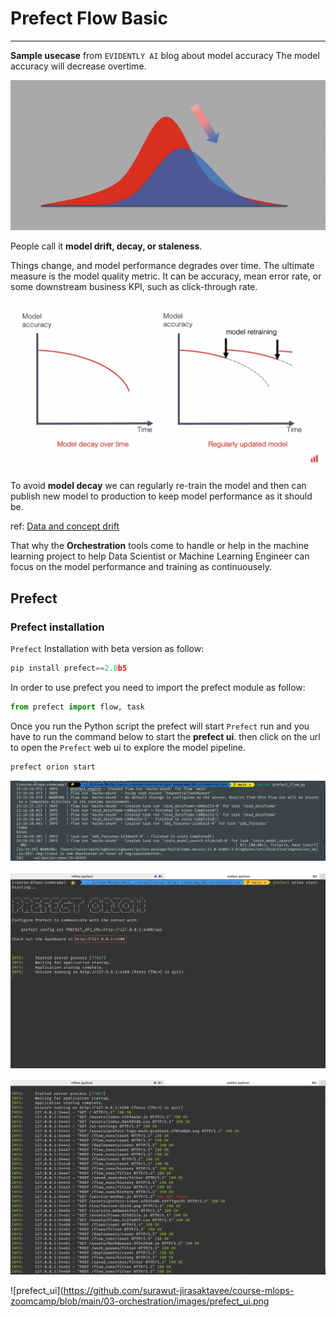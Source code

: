 # Prefect Flow Basic
---

**Sample usecase** from `EVIDENTLY AI` blog about model accuracy
The model accuracy will decrease overtime.

![](https://github.com/surawut-jirasaktavee/course-mlops-zoomcamp/blob/main/03-orchestration/images/model_depay.png)

People call it **model drift, decay, or staleness**.

Things change, and model performance degrades over time. The ultimate measure is the model quality metric. It can be accuracy, mean error rate, or some downstream business KPI, such as click-through rate.

![model decay](https://github.com/surawut-jirasaktavee/course-mlops-zoomcamp/blob/main/03-orchestration/images/model_decay1.png)

To avoid **model decay** we can regularly re-train the model and then can publish new model to production to keep model performance as it should be.

ref: [Data and concept drift](https://evidentlyai.com/blog/machine-learning-monitoring-data-and-concept-drift)

That why the **Orchestration** tools come to handle or help in the machine learning project to help Data Scientist or Machine Learning Engineer can focus on the model performance and training as continuousely.

## Prefect

### Prefect installation

`Prefect` Installation with beta version as follow:

```Python
pip install prefect==2.0b5
```
In order to use prefect you need to import the prefect module as follow:

```Python
from prefect import flow, task
```
Once you run the Python script the prefect will start `Prefect` run and you have to run the command below to start the **prefect ui**. then click on the url to open the `Prefect` web ui to explore the model pipeline.

```Python
prefect orion start
```
![prefect start on cli](https://github.com/surawut-jirasaktavee/course-mlops-zoomcamp/blob/main/03-orchestration/images/prefect_start.png)

![prefect_orion_start](https://github.com/surawut-jirasaktavee/course-mlops-zoomcamp/blob/main/03-orchestration/images/prefect_orion_start.png)

![prefect_started](https://github.com/surawut-jirasaktavee/course-mlops-zoomcamp/blob/main/03-orchestration/images/prefect_started.png)

![prefect_ui](https://github.com/surawut-jirasaktavee/course-mlops-zoomcamp/blob/main/03-orchestration/images/prefect_ui.png


